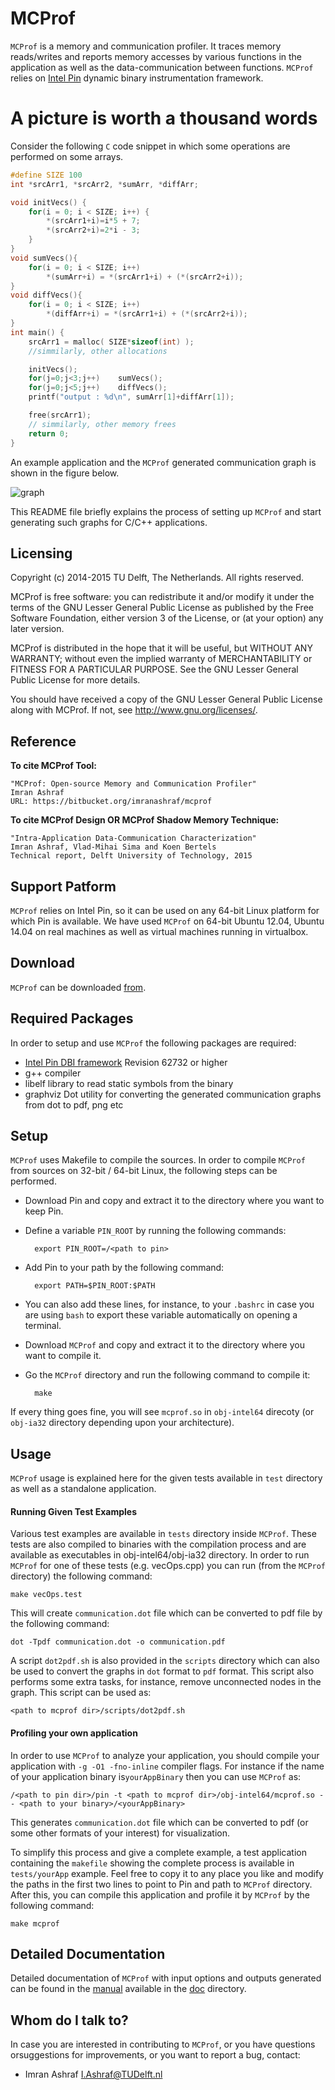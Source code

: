 # MCProf #

`MCProf` is a memory and communication profiler. It traces memory reads/writes and reports memory accesses by various functions in the application as well as the data-communication between functions. 
`MCProf` relies on [Intel Pin](www.pintool.org) dynamic binary instrumentation framework.

# A picture is worth a thousand words #
Consider the following `C` code snippet in which some operations are performed on some arrays.

```c
#define SIZE 100
int *srcArr1, *srcArr2, *sumArr, *diffArr;

void initVecs() {
    for(i = 0; i < SIZE; i++) {
        *(srcArr1+i)=i*5 + 7;
        *(srcArr2+i)=2*i - 3;
    }
}
void sumVecs(){
    for(i = 0; i < SIZE; i++)
        *(sumArr+i) = *(srcArr1+i) + (*(srcArr2+i));
}
void diffVecs(){
    for(i = 0; i < SIZE; i++)
        *(diffArr+i) = *(srcArr1+i) + (*(srcArr2+i));
}
int main() {
    srcArr1 = malloc( SIZE*sizeof(int) );
    //simmilarly, other allocations

    initVecs();
    for(j=0;j<3;j++)    sumVecs();
    for(j=0;j<5;j++)    diffVecs();
    printf("output : %d\n", sumArr[1]+diffArr[1]);

    free(srcArr1);
    // simmilarly, other memory frees
    return 0;
}
```

An example application and the `MCProf` generated communication graph is shown in the figure below.

![graph](https://bitbucket.org/imranashraf/mcprof/raw/master/doc/example/exampleGraph.png)

This README file briefly explains the process of setting up `MCProf` and start generating such graphs for C/C++ applications.

## Licensing

Copyright (c) 2014-2015 TU Delft, The Netherlands.
All rights reserved.

MCProf is free software: you can redistribute it and/or modify it under the terms of the GNU Lesser General Public License as published by the Free Software Foundation, either version 3 of the License, or (at your option) any later version.

MCProf is distributed in the hope that it will be useful, but WITHOUT ANY WARRANTY; without even the implied warranty of MERCHANTABILITY or FITNESS FOR A PARTICULAR PURPOSE.  See the GNU Lesser General Public License for more details.

You should have received a copy of the GNU Lesser General Public License along with MCProf.  If not, see <http://www.gnu.org/licenses/>.


## Reference

**To cite MCProf Tool:**
```
"MCProf: Open-source Memory and Communication Profiler"
Imran Ashraf
URL: https://bitbucket.org/imranashraf/mcprof
```

**To cite MCProf Design OR MCProf Shadow Memory Technique:**
```
"Intra-Application Data-Communication Characterization"
Imran Ashraf, Vlad-Mihai Sima and Koen Bertels
Technical report, Delft University of Technology, 2015
```

## Support Patform

`MCProf` relies on Intel Pin, so it can be used on any 64-bit Linux platform for which Pin is available. We have used `MCProf` on 64-bit Ubuntu 12.04, Ubuntu 14.04 on real machines as well as virtual machines running in virtualbox.


## Download

`MCProf` can be downloaded [from](https://bitbucket.org/imranashraf/mcprof/downloads).

## Required Packages

In order to setup and use `MCProf` the following packages are required:

* [Intel Pin DBI framework](www.pintool.org) Revision 62732 or higher
* g++ compiler
* libelf library to read static symbols from the binary
* graphviz Dot utility for converting the generated communication graphs from dot to pdf, png etc

## Setup

`MCProf` uses Makefile to compile the sources. In order to compile `MCProf` from sources on 32-bit / 64-bit Linux, the following steps can be performed.

* Download Pin and copy and extract it to the directory where you want to keep Pin.

* Define a variable `PIN_ROOT` by running the following commands:

        export PIN_ROOT=/<path to pin>

* Add Pin to your path by the following command:

        export PATH=$PIN_ROOT:$PATH

* You can also add these lines, for instance, to your `.bashrc` in case you are using `bash` to export these variable automatically on opening a terminal.

* Download `MCProf` and copy and extract it to the directory where you want to compile it.

* Go the `MCProf` directory and run the following command to compile it:

        make

If every thing goes fine, you will see `mcprof.so` in `obj-intel64` direcoty (or `obj-ia32` directory depending upon your architecture).

## Usage
`MCProf` usage is explained here for the given tests available in `test` directory as well as a standalone application.

#### Running Given Test Examples
Various test examples are available in `tests` directory inside `MCProf`. These tests are also compiled to binaries with the compilation process and are available as executables in obj-intel64/obj-ia32 directory. In order to run `MCProf` for one of these tests (e.g. vecOps.cpp) you can run (from the `MCProf` directory) the following command:

    make vecOps.test

This will create `communication.dot` file which can be converted to pdf file by the following command:

    dot -Tpdf communication.dot -o communication.pdf
    
A script `dot2pdf.sh` is also provided in the `scripts` directory which can also be used to convert the graphs in `dot` format to `pdf` format. This script also performs some extra tasks, for instance, remove unconnected nodes in the graph. This script can be used as:

    <path to mcprof dir>/scripts/dot2pdf.sh

#### Profiling your own application
In order to use `MCProf` to analyze your application, you should compile your application with  `-g -O1 -fno-inline` compiler flags. For instance if the name of your application binary is`yourAppBinary` then you can use `MCProf` as:

    /<path to pin dir>/pin -t <path to mcprof dir>/obj-intel64/mcprof.so -- <path to your binary>/<yourAppBinary>

This generates `communication.dot` file which can be converted to pdf (or some other formats of your interest) for visualization.

To simplify this process and give a complete example, a test application containing the `makefile` showing the complete process is available in `tests/yourApp` example. Feel free to copy it to any place you like and modify the paths in the first two lines to point to Pin and path to `MCProf` directory. After this, you can compile this application and profile it by `MCProf` by the following command:

    make mcprof


## Detailed Documentation

Detailed documentation of `MCProf` with input options and outputs generated can be found in the [manual](https://bitbucket.org/imranashraf/mcprof/raw/master/doc/manual.pdf) available in the  [doc](https://bitbucket.org/imranashraf/mcprof/raw/master/doc) directory.


## Whom do I talk to?

In case you are interested in contributing to `MCProf`, or you have questions orsuggestions for improvements, or you want to report a bug, contact:

* Imran Ashraf [I.Ashraf@TUDelft.nl](I.Ashraf@TUDelft.nl)
